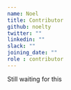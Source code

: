 ```yaml
---
name: Noel
title: Contributor
github: noelty
twitter: ""
linkedin: ""
slack: ""
joining_date: ""
role : contributor
---
```


Still waiting for this
